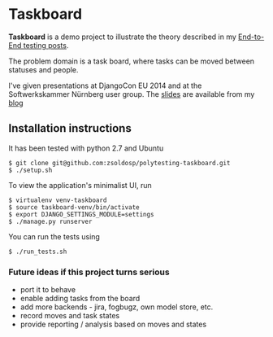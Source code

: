 # Taskboard

**Taskboard** is a demo project to illustrate the theory described in my
[End-to-End testing posts][zspe2e].

The problem domain is a task board, where tasks can be moved between
statuses and people.

I've given presentations at DjangoCon EU 2014 and at the Softwerkskammer
Nürnberg user group. The [slides][slides] are available from my [blog][blog]

## Installation instructions

It has been tested with python 2.7 and Ubuntu

    $ git clone git@github.com:zsoldosp/polytesting-taskboard.git
    $ ./setup.sh

To view the application's minimalist UI, run

    $ virtualenv venv-taskboard
    $ source taskboard-venv/bin/activate
    $ export DJANGO_SETTINGS_MODULE=settings
    $ ./manage.py runserver

You can run the tests using

    $ ./run_tests.sh


### Future ideas if this project turns serious

* port it to behave
* enable adding tasks from the board
* add more backends - jira, fogbugz, own model store, etc.
* record moves and task states
* provide reporting / analysis based on moves and states

[zspe2e]: http://blog.zsoldosp.eu/category/end-to-end/
[blog]: http://blog.zsoldosp.eu
[slides]: http://blog.zsoldosp.eu/DjangoConEurope-2014-LT-Polytesting.pdf
